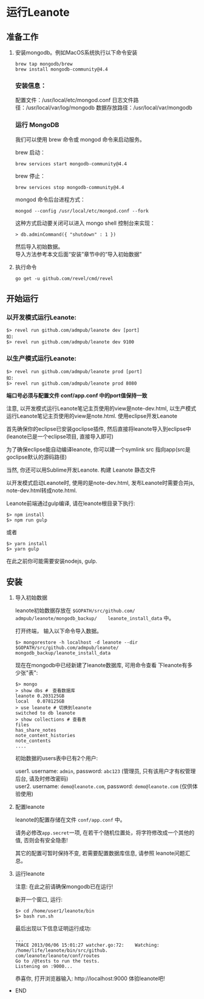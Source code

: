 # 运行Leanote

## 准备工作
1. 安装mongodb。例如MacOS系统执行以下命令安装
    ```
    brew tap mongodb/brew
    brew install mongodb-community@4.4
    ```
    
    ### 安装信息：

    配置文件：/usr/local/etc/mongod.conf
    日志文件路径：/usr/local/var/log/mongodb
    数据存放路径：/usr/local/var/mongodb

    ### 运行 MongoDB

    我们可以使用 brew 命令或 mongod 命令来启动服务。

    brew 启动：
    ```
    brew services start mongodb-community@4.4
    ```
    brew 停止：
    ```
    brew services stop mongodb-community@4.4
    ```
    mongod 命令后台进程方式：
    ```
    mongod --config /usr/local/etc/mongod.conf --fork
    ```
    这种方式启动要关闭可以进入 mongo shell 控制台来实现：
    ```
    > db.adminCommand({ "shutdown" : 1 })
    ```

    然后导入初始数据。  
    导入方法参考本文后面“安装”章节中的“导入初始数据”

2. 执行命令
    ```
    go get -u github.com/revel/cmd/revel
    ```

## 开始运行
### 以开发模式运行Leanote:
```
$> revel run github.com/admpub/leanote dev [port]
如:
$> revel run github.com/admpub/leanote dev 9100
```
### 以生产模式运行Leanote:
```
$> revel run github.com/admpub/leanote prod [port]
如:
$> revel run github.com/admpub/leanote prod 8080
```
**端口号必须与配置文件 conf/app.conf 中的port值保持一致**

注意, 以开发模式运行Leanote笔记主页使用的view是note-dev.html, 以生产模式运行Leanote笔记主页使用的view是note.html.
使用eclipse开发Leanote

首先确保你的eclipse已安装goclipse插件, 然后直接将leanote导入到eclipse中(leanote已是一个eclipse项目, 直接导入即可)

为了确保eclipse能自动编译leanote, 你可以建一个symlink src 指向app(src是goclipse默认的源码路径)

当然, 你还可以用Sublime开发Leanote.
构建 Leanote 静态文件

以开发模式启动Leanote时, 使用的是note-dev.html, 发布Leanote时需要合并js, note-dev.html转成note.html.

Leanote前端通过gulp编译, 请在leanote根目录下执行:
```
$> npm install
$> npm run gulp
```
或者
```
$> yarn install
$> yarn gulp
```
在此之前你可能需要安装nodejs, gulp.

## 安装

1. 导入初始数据

    leanote初始数据存放在 `$GOPATH/src/github.com/  admpub/leanote/mongodb_backup/    leanote_install_data` 中。

    打开终端， 输入以下命令导入数据。
    ```
    $> mongorestore -h localhost -d leanote --dir   $GOPATH/src/github.com/admpub/leanote/    mongodb_backup/leanote_install_data
    ```
    现在在mongodb中已经新建了leanote数据库, 可用命令查看    下leanote有多少张"表":
    ```
    $> mongo
    > show dbs #　查看数据库
    leanote	0.203125GB
    local	0.078125GB
    > use leanote # 切换到leanote
    switched to db leanote
    > show collections # 查看表
    files
    has_share_notes
    note_content_histories
    note_contents
    ....
    ```
    初始数据的users表中已有2个用户:

    user1. username: `admin`, password: `abc123`    (管理员, 只有该用户才有权管理后台, 请及时修改密码)  
    user2. username: `demo@leanote.com`,    password: `demo@leanote.com` (仅供体验使用)

2. 配置leanote

    leanote的配置存储在文件 `conf/app.conf` 中。

    请务必修改`app.secret`一项, 在若干个随机位置处，将字符修改成一个其他的值, 否则会有安全隐患!

    其它的配置可暂时保持不变, 若需要配置数据库信息, 请参照 leanote问题汇总。

3. 运行leanote

    注意: 在此之前请确保mongodb已在运行!

    新开一个窗口, 运行:
    ```
    $> cd /home/user1/leanote/bin
    $> bash run.sh
    ```
    最后出现以下信息证明运行成功:
    ```
    ...
    TRACE 2013/06/06 15:01:27 watcher.go:72:    Watching: /home/life/leanote/bin/src/github.   com/leanote/leanote/conf/routes
    Go to /@tests to run the tests.
    Listening on :9000...
    ```
    恭喜你, 打开浏览器输入: http://localhost:9000 体验leanote吧!

- END 